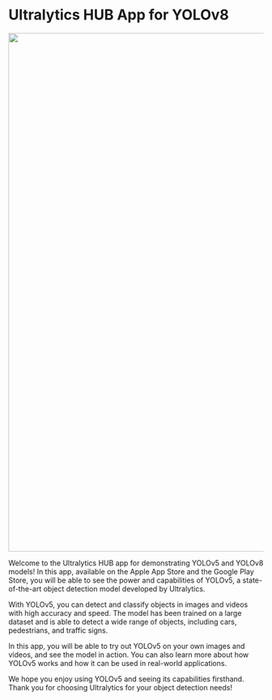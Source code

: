 # Ultralytics HUB App for YOLOv8

<div align="center">
  <a href="https://ultralytics.com/app_install" target="_blank">
    <img width="1024" src="https://github.com/ultralytics/assets/raw/main/im/ultralytics-app.png"></a>
<br>
</div>

Welcome to the Ultralytics HUB app for demonstrating YOLOv5 and YOLOv8 models! In this app, available on the Apple App
Store and the Google Play Store, you will be able to see the power and capabilities of YOLOv5, a state-of-the-art object
detection model developed by Ultralytics.

With YOLOv5, you can detect and classify objects in images and videos with high accuracy and speed. The model has been
trained on a large dataset and is able to detect a wide range of objects, including cars, pedestrians, and traffic
signs.

In this app, you will be able to try out YOLOv5 on your own images and videos, and see the model in action. You can also
learn more about how YOLOv5 works and how it can be used in real-world applications.

We hope you enjoy using YOLOv5 and seeing its capabilities firsthand. Thank you for choosing Ultralytics for your object
detection needs!